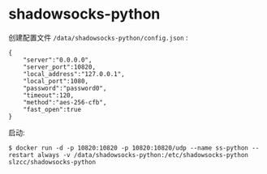 # shadowsocks-python

创建配置文件 `/data/shadowsocks-python/config.json` :

```
{
    "server":"0.0.0.0",
    "server_port":10820,
    "local_address":"127.0.0.1",
    "local_port":1080,
    "password":"password0",
    "timeout":120,
    "method":"aes-256-cfb",
    "fast_open":true
}
```

启动:

```
$ docker run -d -p 10820:10820 -p 10820:10820/udp --name ss-python --restart always -v /data/shadowsocks-python:/etc/shadowsocks-python slzcc/shadowsocks-python
```